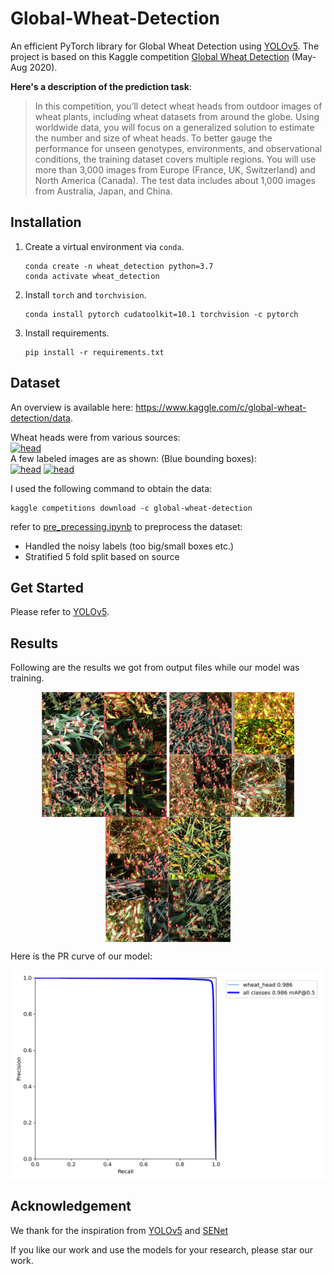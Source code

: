# Global-Wheat-Detection
An efficient PyTorch library for Global Wheat Detection using [YOLOv5](https://github.com/ultralytics/yolov5). 
The project is based on this Kaggle competition [Global Wheat Detection](https://www.kaggle.com/c/global-wheat-detection) (May-Aug 2020).

**Here's a description of the prediction task**:

>In this competition, you’ll detect wheat heads from outdoor images of wheat plants, including wheat datasets from around the globe. Using worldwide data, you will focus on a generalized solution to estimate the number and size of wheat heads. To better gauge the performance for unseen genotypes, environments, and observational conditions, the training dataset covers multiple regions. You will use more than 3,000 images from Europe (France, UK, Switzerland) and North America (Canada). The test data includes about 1,000 images from Australia, Japan, and China.



## Installation

1. Create a virtual environment via `conda`.

   ```shell
   conda create -n wheat_detection python=3.7
   conda activate wheat_detection
   ```

2. Install `torch` and `torchvision`.

   ```shell
   conda install pytorch cudatoolkit=10.1 torchvision -c pytorch
   ```

3. Install requirements.

   ```shell
   pip install -r requirements.txt
   ```

## Dataset
An overview is available here: https://www.kaggle.com/c/global-wheat-detection/data. 

Wheat heads were from various sources:  
<a href="https://imgur.com/HhOQtba"><img src="https://imgur.com/HhOQtba.jpg" title="head" alt="head" /></a>  
A few labeled images are as shown: (Blue bounding boxes):  
<a href="https://imgur.com/QhnuEEf"><img src="https://imgur.com/QhnuEEf.jpg" title="head" alt="head" width="378" height="378" /></a> <a href="https://imgur.com/5yUJCPV"><img src="https://imgur.com/5yUJCPV.jpg" title="head" alt="head" width="378" height="378" /></a>  

I used the following command to obtain the data:
```
kaggle competitions download -c global-wheat-detection
```
refer to [pre_precessing.ipynb](pre_precessing.ipynb) to preprocess the dataset: 
- Handled the noisy labels (too big/small boxes etc.)
- Stratified 5 fold split based on source

## Get Started
Please refer to [YOLOv5](https://github.com/ultralytics/yolov5).



## Results
Following are the results we got from output files while our model was training.
<div  align="center">    
<img src="./data/image/train_batch0.jpg" width = "200"   align=center />
<img src="./data/image/train_batch1.jpg" width = "200"   align=center />
<img src="./data/image/train_batch2.jpg" width = "200"   align=center />
</div>

Here is the PR curve of our model:
<div  align="center">    
<img src="./data/image/PR_curve.png" width = "600"   align=center />
</div>

## Acknowledgement
We thank for the inspiration from [YOLOv5](https://github.com/ultralytics/yolov5) and [SENet](https://github.com/hujie-frank/SENet)

If you like our work and use the models for your research, please star our work.